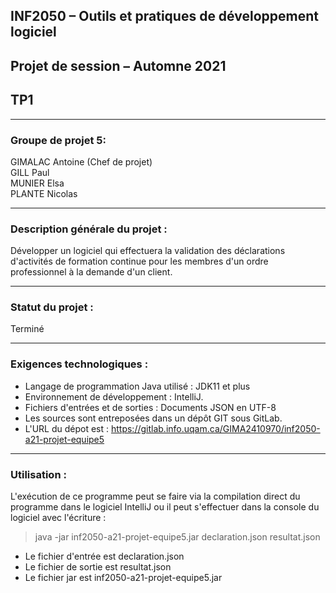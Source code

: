 ## INF2050 – Outils et pratiques de développement logiciel  
## Projet de session – Automne 2021  
## TP1

___
### Groupe de projet 5:  
GIMALAC Antoine (Chef de projet)  
GILL Paul  
MUNIER Elsa  
PLANTE Nicolas  

___
### Description générale du projet :  
Développer un logiciel qui effectuera la validation des déclarations d'activités de formation continue pour les membres d'un ordre professionnel à la demande d'un client.  

___
### Statut du projet :  
Terminé  

___
### Exigences technologiques :  
+ Langage de programmation Java utilisé : JDK11 et plus
+ Environnement de développement : IntelliJ.
+ Fichiers d'entrées et de sorties : Documents JSON en UTF-8
+ Les sources sont entreposées dans un dépôt GIT sous GitLab.
+ L'URL du dépot est : https://gitlab.info.uqam.ca/GIMA2410970/inf2050-a21-projet-equipe5  

___
### Utilisation : 
L'exécution de ce programme peut se faire via la compilation direct du programme dans le logiciel IntelliJ ou il peut s'effectuer dans la console du logiciel avec l'écriture :  
>java -jar inf2050-a21-projet-equipe5.jar declaration.json resultat.json  
+ Le fichier d'entrée est declaration.json  
+ Le fichier de sortie est resultat.json  
+ Le fichier jar est inf2050-a21-projet-equipe5.jar  
